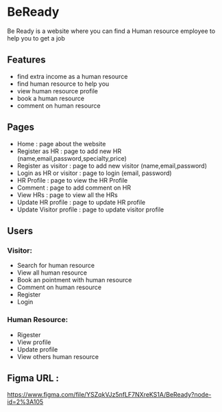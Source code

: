 # BeReady
Be Ready is a website where you can find a Human resource employee to help you to get a job

## Features
- find extra income as a human resource 
- find human resource to help you 
- view human resource profile
- book a human resource
- comment on human resource

## Pages 
- Home : page about the website
- Register as HR : page to add new HR (name,email,password,specialty,price)
- Register as visitor : page to add new visitor (name,email,password)
- Login as HR or visitor : page to login (email, password)
- HR Profile : page to view the HR Profile
- Comment : page to add comment on HR
- View HRs : page to view all the HRs
- Update HR profile : page to update HR profile 
- Update Visitor profile : page to update visitor profile

## Users

### Visitor:
- Search for human resource 
- View all human resource
- Book an pointment with human resource
- Comment on human resource
- Register
- Login

### Human Resource:
- Rigester
- View profile
- Update profile
- View others human resource

## Figma URL :
https://www.figma.com/file/YSZqkVJz5nfLF7NXreKS1A/BeReady?node-id=2%3A105
